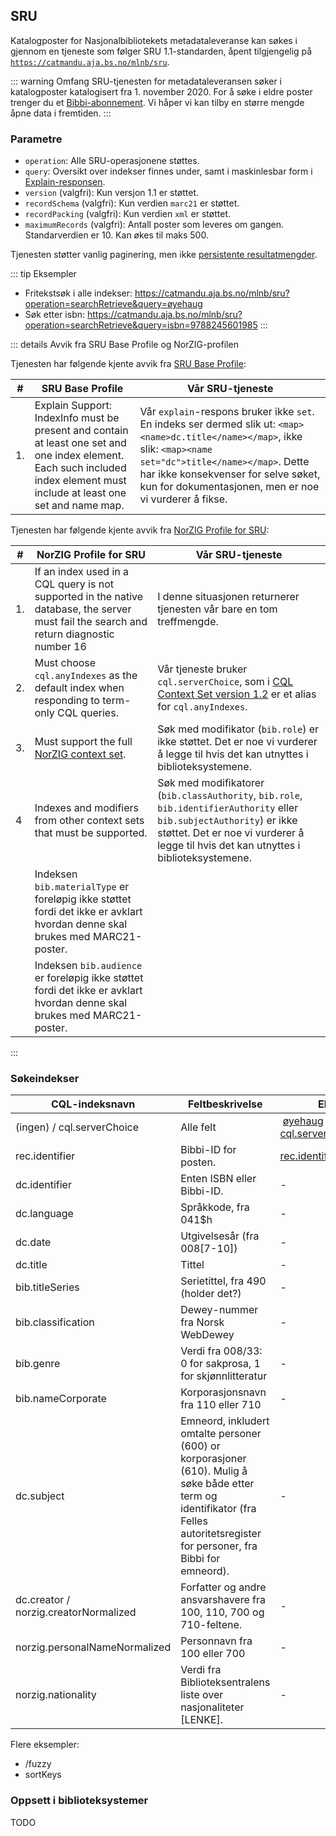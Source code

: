 

## SRU

Katalogposter for Nasjonalbibliotekets metadataleveranse kan søkes i gjennom en tjeneste som følger SRU 1.1-standarden,
åpent tilgjengelig på [`https://catmandu.aja.bs.no/mlnb/sru`](https://catmandu.aja.bs.no/mlnb/sru).

::: warning Omfang
SRU-tjenesten for metadataleveransen søker i katalogposter katalogisert fra 1. november 2020.
For å søke i eldre poster trenger du et [Bibbi-abonnement](../bibbi-abb).
Vi håper vi kan tilby en større mengde åpne data i fremtiden.
:::

### Parametre

* `operation`: Alle SRU-operasjonene støttes.
* `query`: Oversikt over indekser finnes under, samt i maskinlesbar form i [Explain-responsen](https://catmandu.aja.bs.no/mlnb/sru?operation=explain).
* `version` (valgfri): Kun versjon 1.1 er støttet.
* `recordSchema` (valgfri): Kun verdien `marc21` er støttet.
* `recordPacking` (valgfri): Kun verdien `xml` er støttet.
* `maximumRecords` (valgfri): Antall poster som leveres om gangen. Standarverdien er 10. Kan økes til maks 500.

Tjenesten støtter vanlig paginering, men ikke [persistente resultatmengder](https://www.loc.gov/standards/sru/sru-1-2.html#resultsets).


::: tip Eksempler
* Fritekstsøk i alle indekser: https://catmandu.aja.bs.no/mlnb/sru?operation=searchRetrieve&query=øyehaug
* Søk etter isbn: https://catmandu.aja.bs.no/mlnb/sru?operation=searchRetrieve&query=isbn=9788245601985
:::

::: details Avvik fra SRU Base Profile og NorZIG-profilen

Tjenesten har følgende kjente avvik fra [SRU Base Profile](http://www.loc.gov/standards/sru/companionSpecs/baseProfile.html):

#| SRU Base Profile | Vår SRU-tjeneste
----|---|----
1. | Explain Support: IndexInfo must be present and contain at least one set and one index element. Each such included index element must include at least one set and name map. | Vår `explain`-respons bruker ikke  `set`. En indeks ser dermed slik ut: `<map><name>dc.title</name></map>`, ikke slik: `<map><name set="dc">title</name></map>`. Dette har ikke konsekvenser for selve søket, kun for dokumentasjonen, men er noe vi vurderer å fikse.

Tjenesten har følgende kjente avvik fra [NorZIG Profile for SRU](http://norzig.no/sru/profile/1.2/):

#| NorZIG Profile for SRU | Vår SRU-tjeneste
----|---|----
1. | If an index used in a CQL query is not supported in the native database, the server must fail the search and return diagnostic number 16 | I denne situasjonen returnerer tjenesten vår bare en tom treffmengde.
2. | Must choose `cql.anyIndexes` as the default index when responding to term-only CQL queries. | Vår tjeneste bruker `cql.serverChoice`, som i [CQL Context Set version 1.2](http://www.loc.gov/standards/sru/cql/contextSets/cql-context-set-v1-2.html#indexes) er et alias for `cql.anyIndexes`.
3. | Must support the full [NorZIG context set](http://norzig.no/cql/norzig/1.1/). | Søk med modifikator (`bib.role`) er ikke støttet. Det er noe vi vurderer å legge til hvis det kan utnyttes i biblioteksystemene. 
4 | Indexes and modifiers from other context sets that must be supported. | Søk med modifikatorer (`bib.classAuthority`, `bib.role`, `bib.identifierAuthority` eller `bib.subjectAuthority`) er ikke støttet. Det er noe vi vurderer å legge til hvis det kan utnyttes i biblioteksystemene.
  | | Indeksen `bib.materialType` er foreløpig ikke støttet fordi det ikke er avklart hvordan denne skal brukes med MARC21-poster.
  | | Indeksen `bib.audience` er foreløpig ikke støttet fordi det ikke er avklart hvordan denne skal brukes med MARC21-poster.
:::


### Søkeindekser

CQL-indeksnavn | Feltbeskrivelse | Eksempler
----|----|----
(ingen) / cql.serverChoice | Alle felt | [øyehaug](https://catmandu.aja.bs.no/mlnb/sru?operation=searchRetrieve&query=øyehaug)<br>[cql.serverChoice=øyehaug](https://catmandu.aja.bs.no/mlnb/sru?operation=searchRetrieve&query=cql.serverChoice=øyehaug)
rec.identifier | Bibbi-ID for posten. | [rec.identifier=123](https://catmandu.aja.bs.no/mlnb/sru?operation=searchRetrieve&recordSchema=marc21&query=rec.identifier=123)
dc.identifier | Enten ISBN eller Bibbi-ID. | -
dc.language | Språkkode, fra 041$h | -
dc.date | Utgivelsesår (fra 008[7-10]) | -
dc.title | Tittel | -
bib.titleSeries | Serietittel, fra 490 (holder det?) | -
bib.classification | Dewey-nummer fra Norsk WebDewey | -
bib.genre | Verdi fra 008/33: 0 for sakprosa, 1 for skjønnlitteratur | -
bib.nameCorporate | Korporasjonsnavn fra 110 eller 710 | -
dc.subject | Emneord, inkludert omtalte personer (600) or korporasjoner (610). Mulig å søke både etter term og identifikator (fra Felles autoritetsregister for personer, fra Bibbi for emneord). | -
dc.creator / norzig.creatorNormalized | Forfatter og andre ansvarshavere fra 100, 110, 700 og 710-feltene. | -
norzig.personalNameNormalized | Personnavn fra 100 eller 700 | -
norzig.nationality | Verdi fra Biblioteksentralens liste over nasjonaliteter [LENKE]. | -

Flere eksempler:

* /fuzzy
* sortKeys

### Oppsett i biblioteksystemer

TODO
